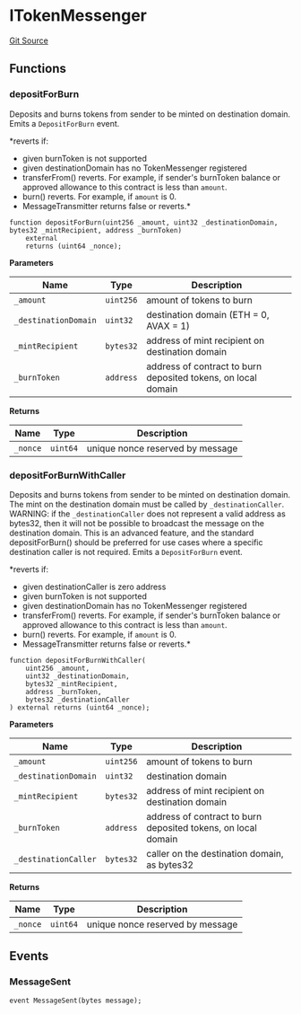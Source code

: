 # ITokenMessenger
[Git Source](https://github.com/hyperlane-xyz/hyperlane-monorepo/blob/60f321f452052881dce4e22999022e11fc117456/contracts/middleware/liquidity-layer/interfaces/circle/ITokenMessenger.sol)


## Functions
### depositForBurn

Deposits and burns tokens from sender to be minted on destination domain.
Emits a `DepositForBurn` event.

*reverts if:
- given burnToken is not supported
- given destinationDomain has no TokenMessenger registered
- transferFrom() reverts. For example, if sender's burnToken balance or approved allowance
to this contract is less than `amount`.
- burn() reverts. For example, if `amount` is 0.
- MessageTransmitter returns false or reverts.*


```solidity
function depositForBurn(uint256 _amount, uint32 _destinationDomain, bytes32 _mintRecipient, address _burnToken)
    external
    returns (uint64 _nonce);
```
**Parameters**

|Name|Type|Description|
|----|----|-----------|
|`_amount`|`uint256`|amount of tokens to burn|
|`_destinationDomain`|`uint32`|destination domain (ETH = 0, AVAX = 1)|
|`_mintRecipient`|`bytes32`|address of mint recipient on destination domain|
|`_burnToken`|`address`|address of contract to burn deposited tokens, on local domain|

**Returns**

|Name|Type|Description|
|----|----|-----------|
|`_nonce`|`uint64`|unique nonce reserved by message|


### depositForBurnWithCaller

Deposits and burns tokens from sender to be minted on destination domain. The mint
on the destination domain must be called by `_destinationCaller`.
WARNING: if the `_destinationCaller` does not represent a valid address as bytes32, then it will not be possible
to broadcast the message on the destination domain. This is an advanced feature, and the standard
depositForBurn() should be preferred for use cases where a specific destination caller is not required.
Emits a `DepositForBurn` event.

*reverts if:
- given destinationCaller is zero address
- given burnToken is not supported
- given destinationDomain has no TokenMessenger registered
- transferFrom() reverts. For example, if sender's burnToken balance or approved allowance
to this contract is less than `amount`.
- burn() reverts. For example, if `amount` is 0.
- MessageTransmitter returns false or reverts.*


```solidity
function depositForBurnWithCaller(
    uint256 _amount,
    uint32 _destinationDomain,
    bytes32 _mintRecipient,
    address _burnToken,
    bytes32 _destinationCaller
) external returns (uint64 _nonce);
```
**Parameters**

|Name|Type|Description|
|----|----|-----------|
|`_amount`|`uint256`|amount of tokens to burn|
|`_destinationDomain`|`uint32`|destination domain|
|`_mintRecipient`|`bytes32`|address of mint recipient on destination domain|
|`_burnToken`|`address`|address of contract to burn deposited tokens, on local domain|
|`_destinationCaller`|`bytes32`|caller on the destination domain, as bytes32|

**Returns**

|Name|Type|Description|
|----|----|-----------|
|`_nonce`|`uint64`|unique nonce reserved by message|


## Events
### MessageSent

```solidity
event MessageSent(bytes message);
```

